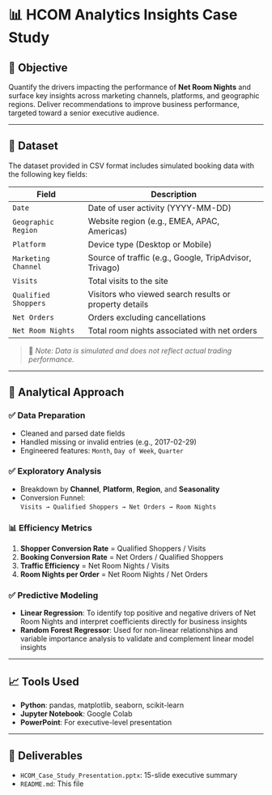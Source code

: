 # 📊 HCOM Analytics Insights Case Study

## 🎯 Objective
Quantify the drivers impacting the performance of **Net Room Nights** and surface key insights across marketing channels, platforms, and geographic regions. Deliver recommendations to improve business performance, targeted toward a senior executive audience.

---

## 📁 Dataset
The dataset provided in CSV format includes simulated booking data with the following key fields:

| Field                | Description                                                    |
|---------------------|----------------------------------------------------------------|
| `Date`              | Date of user activity (YYYY-MM-DD)                             |
| `Geographic Region` | Website region (e.g., EMEA, APAC, Americas)                    |
| `Platform`          | Device type (Desktop or Mobile)                                |
| `Marketing Channel` | Source of traffic (e.g., Google, TripAdvisor, Trivago)         |
| `Visits`            | Total visits to the site                                       |
| `Qualified Shoppers`| Visitors who viewed search results or property details         |
| `Net Orders`        | Orders excluding cancellations                                 |
| `Net Room Nights`   | Total room nights associated with net orders                   |

> 🔐 *Note: Data is simulated and does not reflect actual trading performance.*

---

## 🧠 Analytical Approach

### ✅ Data Preparation
- Cleaned and parsed date fields
- Handled missing or invalid entries (e.g., 2017-02-29)
- Engineered features: `Month`, `Day of Week`, `Quarter`

### ✅ Exploratory Analysis
- Breakdown by **Channel**, **Platform**, **Region**, and **Seasonality**
- Conversion Funnel:  
  `Visits → Qualified Shoppers → Net Orders → Room Nights`

### 📊 Efficiency Metrics
1. **Shopper Conversion Rate** = Qualified Shoppers / Visits  
2. **Booking Conversion Rate** = Net Orders / Qualified Shoppers  
3. **Traffic Efficiency** = Net Room Nights / Visits  
4. **Room Nights per Order** = Net Room Nights / Net Orders

### ✅ Predictive Modeling
- **Linear Regression**: To identify top positive and negative drivers of Net Room Nights and interpret coefficients directly for business insights  
- **Random Forest Regressor**: Used for non-linear relationships and variable importance analysis to validate and complement linear model insights

---

## 📈 Tools Used
- **Python**: pandas, matplotlib, seaborn, scikit-learn  
- **Jupyter Notebook**: Google Colab  
- **PowerPoint**: For executive-level presentation  

---

## 📝 Deliverables
- `HCOM_Case_Study_Presentation.pptx`: 15-slide executive summary  
- `README.md`: This file
